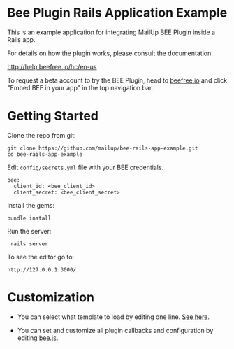 # Bee Plugin Rails Application Example

This is an example application for integrating MailUp BEE Plugin inside a Rails app.

For details on how the plugin works, please consult the documentation:

http://help.beefree.io/hc/en-us

To request a beta account to try the BEE Plugin, head to [beefree.io](https://beefree.io) and click "Embed BEE in your app" in the top navigation bar.


# Getting Started

Clone the repo from git:

    git clone https://github.com/mailup/bee-rails-app-example.git
    cd bee-rails-app-example

Edit `config/secrets.yml` file with your BEE credentials.

```
bee:
  client_id: <bee_client_id>
  client_secret: <bee_client_secret>
```

Install the gems:

    bundle install

Run the server:

     rails server

To see the editor go to:

    http://127.0.0.1:3000/

# Customization

* You can select what template to load by editing one line. [See here](/app/controllers/bee_controller.rb#L3).

* You can set and customize all plugin callbacks and configuration by editing [bee.js](/app/assets/javascripts/bee.js).

